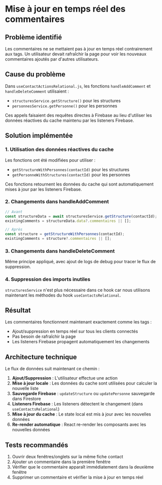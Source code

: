 # Mise à jour en temps réel des commentaires

## Problème identifié

Les commentaires ne se mettaient pas à jour en temps réel contrairement aux tags. Un utilisateur devait rafraîchir la page pour voir les nouveaux commentaires ajoutés par d'autres utilisateurs.

## Cause du problème

Dans `useContactActionsRelational.js`, les fonctions `handleAddComment` et `handleDeleteComment` utilisaient :
- `structuresService.getStructure()` pour les structures
- `personnesService.getPersonne()` pour les personnes

Ces appels faisaient des requêtes directes à Firebase au lieu d'utiliser les données réactives du cache maintenu par les listeners Firebase.

## Solution implémentée

### 1. Utilisation des données réactives du cache

Les fonctions ont été modifiées pour utiliser :
- `getStructureWithPersonnes(contactId)` pour les structures
- `getPersonneWithStructures(contactId)` pour les personnes

Ces fonctions retournent les données du cache qui sont automatiquement mises à jour par les listeners Firebase.

### 2. Changements dans handleAddComment

```javascript
// Avant
const structureData = await structuresService.getStructure(contactId);
existingComments = structureData.data?.commentaires || [];

// Après
const structure = getStructureWithPersonnes(contactId);
existingComments = structure?.commentaires || [];
```

### 3. Changements dans handleDeleteComment

Même principe appliqué, avec ajout de logs de debug pour tracer le flux de suppression.

### 4. Suppression des imports inutiles

`structuresService` n'est plus nécessaire dans ce hook car nous utilisons maintenant les méthodes du hook `useContactsRelational`.

## Résultat

Les commentaires fonctionnent maintenant exactement comme les tags :
- Ajout/suppression en temps réel sur tous les clients connectés
- Pas besoin de rafraîchir la page
- Les listeners Firebase propagent automatiquement les changements

## Architecture technique

Le flux de données suit maintenant ce chemin :

1. **Ajout/Suppression** : L'utilisateur effectue une action
2. **Mise à jour locale** : Les données du cache sont utilisées pour calculer la nouvelle liste
3. **Sauvegarde Firebase** : `updateStructure` ou `updatePersonne` sauvegarde dans Firestore
4. **Listeners Firebase** : Les listeners détectent le changement (dans `useContactsRelational`)
5. **Mise à jour du cache** : Le state local est mis à jour avec les nouvelles données
6. **Re-render automatique** : React re-render les composants avec les nouvelles données

## Tests recommandés

1. Ouvrir deux fenêtres/onglets sur la même fiche contact
2. Ajouter un commentaire dans la première fenêtre
3. Vérifier que le commentaire apparaît immédiatement dans la deuxième fenêtre
4. Supprimer un commentaire et vérifier la mise à jour en temps réel
